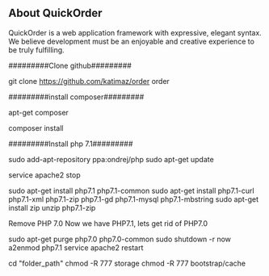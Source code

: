## About QuickOrder

QuickOrder is a web application framework with expressive, elegant syntax. We believe development must be an enjoyable and creative experience to be truly fulfilling.

#########Clone github#########

git clone https://github.com/katimaz/order order

#########install composer#########

apt-get composer

composer install

#########Install php 7.1#########

sudo add-apt-repository ppa:ondrej/php
sudo apt-get update

service apache2 stop

sudo apt-get install php7.1 php7.1-common
sudo apt-get install php7.1-curl php7.1-xml php7.1-zip php7.1-gd php7.1-mysql php7.1-mbstring
sudo apt-get install zip unzip php7.1-zip

Remove PHP 7.0
Now we have PHP7.1, lets get rid of PHP7.0

sudo apt-get purge php7.0 php7.0-common
sudo shutdown -r now
a2enmod php7.1
service apache2 restart

cd "folder_path"
chmod -R 777 storage
chmod -R 777 bootstrap/cache
